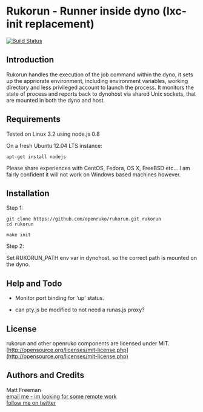 # Rukorun - Runner inside dyno  (lxc-init replacement)
[![Build Status](https://travis-ci.org/slotbox/rukorun.png)](https://travis-ci.org/slotbox/rukorun)

## Introduction

Rukorun handles the execution of the job command within the dyno, it sets up 
the appriorate environment, including environment variables, working directory
and less privileged account to launch the process. It monitors the state of 
process and reports back to dynohost via shared Unix sockets, that are mounted
in both the dyno and host.

## Requirements

Tested on Linux 3.2 using node.js 0.8

On a fresh Ubuntu 12.04 LTS instance:  

```
apt-get install nodejs
```

Please share experiences with CentOS, Fedora, OS X, FreeBSD etc... I am fairly confident it
will not work on Windows based machines however.

## Installation


Step 1:

```
git clone https://github.com/openruko/rukorun.git rukorun
cd rukorun

make init
```

Step 2:

Set RUKORUN_PATH env var in dynohost, so the correct path is mounted on the dyno.


## Help and Todo 

* Monitor port binding for 'up' status.

* can pty.js be modified to not need a runas.js proxy?

## License

rukorun and other openruko components are licensed under MIT.  
[http://opensource.org/licenses/mit-license.php](http://opensource.org/licenses/mit-license.php)

## Authors and Credits

Matt Freeman  
[email me - im looking for some remote work](mailto:matt@nonuby.com)  
[follow me on twitter](http://www.twitter.com/nonuby )
